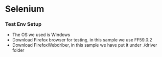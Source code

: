# Selenium

### Test Env Setup
* The OS we used is Windows
* Download Firefox browser for testing, in this sample we use FF59.0.2
* Download FirefoxWebdriber, in this sample we have put it under ./driver folder